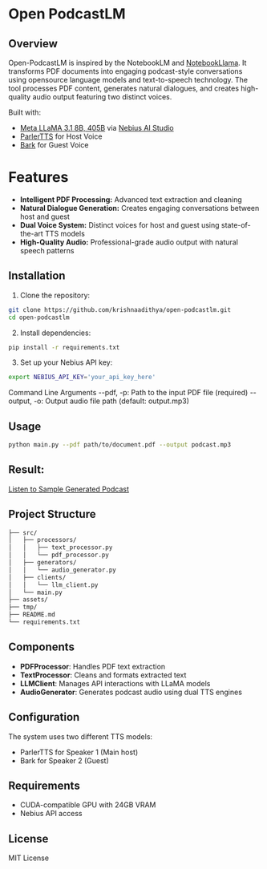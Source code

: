 # Open PodcastLM

## Overview

Open-PodcastLM is inspired by the NotebookLM and [NotebookLlama](https://github.com/meta-llama/llama-recipes/tree/main/recipes/quickstart/NotebookLlama). It transforms PDF documents into engaging podcast-style conversations using opensource language models and text-to-speech technology. The tool processes PDF content, generates natural dialogues, and creates high-quality audio output featuring two distinct voices.

Built with:
- [Meta LLaMA 3.1 8B, 405B](https://studio.nebius.ai/playground?models=meta-llama%2FMeta-Llama-3.1-405B-Instruct) via [Nebius AI Studio](https://studio.nebius.ai/)
- [ParlerTTS](https://huggingface.co/parler-tts/parler-tts-mini-v1) for Host Voice
- [Bark](https://huggingface.co/suno/bark) for Guest Voice

# Features

- **Intelligent PDF Processing:** Advanced text extraction and cleaning
- **Natural Dialogue Generation:** Creates engaging conversations between host and guest
- **Dual Voice System:** Distinct voices for host and guest using state-of-the-art TTS models
- **High-Quality Audio:** Professional-grade audio output with natural speech patterns

## Installation

1. Clone the repository:
```bash
git clone https://github.com/krishnaadithya/open-podcastlm.git
cd open-podcastlm
```

2. Install dependencies:
```bash
pip install -r requirements.txt
```

3. Set up your Nebius API key:
```bash
export NEBIUS_API_KEY='your_api_key_here'
```

Command Line Arguments
--pdf, -p: Path to the input PDF file (required)
--output, -o: Output audio file path (default: output.mp3)

## Usage

```bash
python main.py --pdf path/to/document.pdf --output podcast.mp3
```

## Result:

[Listen to Sample Generated Podcast](https://github.com/krishnaadithya/open-podcastlm/blob/main/asset/gen_podcast.mp3)

## Project Structure

```bash
├── src/
│   ├── processors/
│   │   ├── text_processor.py
│   │   └── pdf_processor.py
│   ├── generators/
│   │   └── audio_generator.py
│   ├── clients/
│   │   └── llm_client.py
│   └── main.py
├── assets/
├── tmp/
├── README.md
└── requirements.txt
```

## Components

- **PDFProcessor**: Handles PDF text extraction
- **TextProcessor**: Cleans and formats extracted text
- **LLMClient**: Manages API interactions with LLaMA models
- **AudioGenerator**: Generates podcast audio using dual TTS engines

## Configuration

The system uses two different TTS models:
- ParlerTTS for Speaker 1 (Main host)
- Bark for Speaker 2 (Guest)

## Requirements
- CUDA-compatible GPU with 24GB VRAM
- Nebius API access

## License
MIT License


